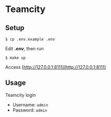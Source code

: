 # Teamcity

## Setup

```
$ cp .env.example .env
```

Edit **.env**, then run

```
$ make up
```

Access [http://127.0.0.1:8111](http://127.0.0.1:8111)

## Usage

Teamcity login

- Username: `admin`
- Password: `admin`
